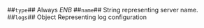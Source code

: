 ##```type```##
  Always *ENB*
##```name```##
  String representing server name.
##```logs```##
  Object Representing log configuration